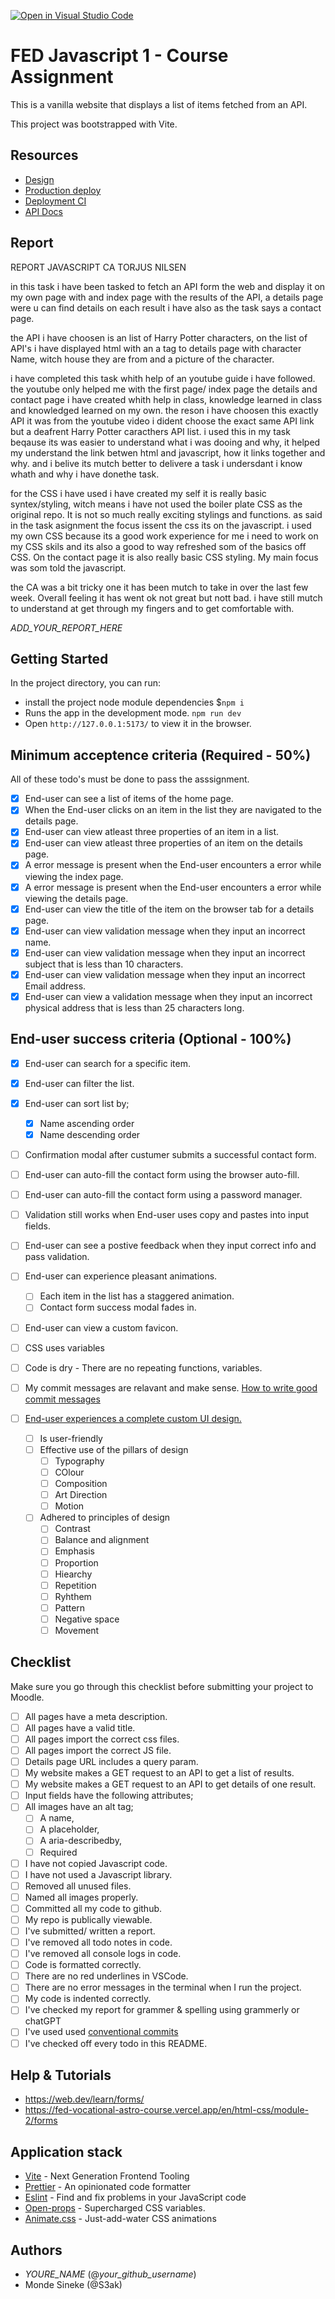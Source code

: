 [![Open in Visual Studio Code](https://classroom.github.com/assets/open-in-vscode-c66648af7eb3fe8bc4f294546bfd86ef473780cde1dea487d3c4ff354943c9ae.svg)](https://classroom.github.com/online_ide?assignment_repo_id=10190958&assignment_repo_type=AssignmentRepo)
# FED Javascript 1 - Course Assignment

This is a vanilla website that displays a list of items fetched from an API.

This project was bootstrapped with Vite.

## Resources

- [Design](_LINK_TO_FIGMA_)
- [Production deploy](_LINK_TO_WEBSITE_)
- [Deployment CI](_LINK_TO_NETLIFY_VERCEL_DASHBOARD_)
- [API Docs](_LINK_TO_API_DOCS_)

## Report
REPORT JAVASCRIPT CA TORJUS NILSEN

in this task i have been tasked to fetch an API form the web and display it on my own page with and index page with the results of the API, a details page were u can find details on each result i have also as the task says a contact page.

the API i have choosen is an list of Harry Potter characters, on the list of API's i have displayed html with an a tag to details page with character Name, witch house they are from and a picture of the character. 

i have completed this task whith help of an youtube guide i have followed. the youtube only helped me with the first page/ index page the details and contact page i have created whith help in class, knowledge learned in class and knowledged learned on my own. the reson i have choosen this exactly API it was from the youtube video i dident choose the exact same API link but a deafrent Harry Potter caracthers API list. i used this in my task beqause its was easier to understand what i was dooing and why, it helped my understand the link betwen html and javascript, how it links together and why. and i belive its mutch better to delivere a task i undersdant i know whath and why i have donethe task.

for the CSS i have used i have created my self it is really basic syntex/styling, witch means i have not used the boiler plate CSS as the original repo. It is not so much really exciting stylings and functions. as said in the task asignment the focus issent the css its on the javascript. i used my own CSS because its a good work experience for me i need to work on my CSS skils and its also a good to way refreshed som of the basics off CSS. On the contact page it is also really basic CSS styling. My main focus was som told the javascript.

the CA was a bit tricky one it has been mutch to take in over the last few week. Overall feeling it has went ok not great but nott bad. i have still mutch to understand at get through my fingers and to get comfortable with. 


_ADD_YOUR_REPORT_HERE_

## Getting Started

In the project directory, you can run:

- install the project node module dependencies $`npm i`
- Runs the app in the development mode. `npm run dev`
- Open `http://127.0.0.1:5173/` to view it in the browser.

## Minimum acceptence criteria (Required - 50%)

All of these todo's must be done to pass the asssignment.

- [x] End-user can see a list of items of the home page.
- [x] When the End-user clicks on an item in the list they are navigated to the details page.
- [x] End-user can view atleast three properties of an item in a list.
- [x] End-user can view atleast three properties of an item on the details page.
- [x] A error message is present when the End-user encounters a error while viewing the index page.
- [x] A error message is present when the End-user encounters a error while viewing the details page.
- [x] End-user can view the title of the item on the browser tab for a details page.
- [x] End-user can view validation message when they input an incorrect name.
- [x] End-user can view validation message when they input an incorrect subject that is less than 10 characters.
- [x] End-user can view validation message when they input an incorrect Email address.
- [x] End-user can view a validation message when they input an incorrect physical address that is less than 25 characters long.

## End-user success criteria (Optional - 100%)

- [x] End-user can search for a specific item.
- [x] End-user can filter the list.
- [x] End-user can sort list by;
  - [x] Name ascending order
  - [x] Name descending order
- [ ] Confirmation modal after custumer submits a successful contact form.
- [ ] End-user can auto-fill the contact form using the browser auto-fill.
- [ ] End-user can auto-fill the contact form using a password manager.
- [ ] Validation still works when End-user uses copy and pastes into input fields.
- [ ] End-user can see a postive feedback when they input correct info and pass validation.
- [ ] End-user can experience pleasant animations.
  - [ ] Each item in the list has a staggered animation.
  - [ ] Contact form success modal fades in.
- [ ] End-user can view a custom favicon.
- [ ] CSS uses variables
- [ ] Code is dry - There are no repeating functions, variables.
- [ ] My commit messages are relavant and make sense. [How to write good commit messages](https://www.freecodecamp.org/news/how-to-write-better-git-commit-messages/)
- [ ] [End-user experiences a complete custom UI design.](https://www.figma.com/file/KExTTAE75DRhq2xTvapFR4/FED-Whiteboard?node-id=0%3A1&t=UItKehGgT8gRlibY-1)

  - [ ] Is user-friendly
  - [ ] Effective use of the pillars of design
    - [ ] Typography
    - [ ] COlour
    - [ ] Composition
    - [ ] Art Direction
    - [ ] Motion
  - [ ] Adhered to principles of design
    - [ ] Contrast
    - [ ] Balance and alignment
    - [ ] Emphasis
    - [ ] Proportion
    - [ ] Hiearchy
    - [ ] Repetition
    - [ ] Ryhthem
    - [ ] Pattern
    - [ ] Negative space
    - [ ] Movement

## Checklist

Make sure you go through this checklist before submitting your project to Moodle.

- [ ] All pages have a meta description.
- [ ] All pages have a valid title.
- [ ] All pages import the correct css files.
- [ ] All pages import the correct JS file.
- [ ] Details page URL includes a query param.
- [ ] My website makes a GET request to an API to get a list of results.
- [ ] My website makes a GET request to an API to get details of one result.
- [ ] Input fields have the following attributes;
- [ ] All images have an alt tag;
  - [ ] A name,
  - [ ] A placeholder,
  - [ ] A aria-describedby,
  - [ ] Required
- [ ] I have not copied Javascript code.
- [ ] I have not used a Javascript library.
- [ ] Removed all unused files.
- [ ] Named all images properly.
- [ ] Committed all my code to github.
- [ ] My repo is publically viewable.
- [ ] I've submitted/ written a report.
- [ ] I've removed all todo notes in code.
- [ ] I've removed all console logs in code.
- [ ] Code is formatted correctly.
- [ ] There are no red underlines in VSCode.
- [ ] There are no error messages in the terminal when I run the project.
- [ ] My code is indented correctly.
- [ ] I've checked my report for grammer & spelling using grammerly or chatGPT
- [ ] I've used used [conventional commits](https://www.conventionalcommits.org/en/v1.0.0/)
- [ ] I've checked off every todo in this README.

## Help & Tutorials

- https://web.dev/learn/forms/
- https://fed-vocational-astro-course.vercel.app/en/html-css/module-2/forms

## Application stack

- [Vite](https://vitejs.dev/) - Next Generation Frontend Tooling
- [Prettier](https://prettier.io/) - An opinionated code formatter
- [Eslint](https://eslint.org/) - Find and fix problems in your JavaScript code
- [Open-props](https://open-props.style/) - Supercharged
  CSS variables.
- [Animate.css](https://animate.style/) - Just-add-water CSS animations

## Authors

- _YOURE_NAME_ (@_your_github_username_)
- Monde Sineke (@S3ak)
